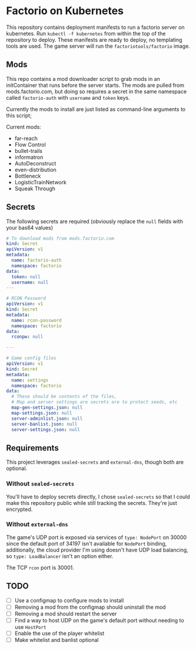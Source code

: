 # Factorio on Kubernetes

This repository contains deployment manifests to run a factorio server on kubernetes. Run `kubectl -f kubernetes` from within the top of the repository to deploy. These manifests are ready to deploy, no templating tools are used. The game server will run the `factoriotools/factorio` image. 

## Mods

This repo contains a mod downloader script to grab mods in an initContainer that runs before the server starts. The mods are pulled from mods.factorio.com, but doing so requires a secret in the same namespace called `factorio-auth` with `username` and `token` keys. 

Currently the mods to install are just listed as command-line arguments to this script;

Current mods:
- far-reach
- Flow Control
- bullet-trails
- informatron
- AutoDeconstruct
- even-distribution
- Bottleneck
- LogisticTrainNetwork
- Squeak Through

## Secrets

The following secrets are required (obviously replace the `null` fields with your bas64 values)

```yaml
# To download mods from mods.factorio.com
kind: Secret
apiVersion: v1
metadata:
  name: factorio-auth
  namespace: factorio
data:
  token: null
  username: null
---

# RCON Password
apiVersion: v1
kind: Secret
metadata:
  name: rcon-password
  namespace: factorio
data:
  rconpw: null

---

# Game config files
apiVersion: v1
kind: Secret
metadata:
  name: settings
  namespace: factorio
data:
  # These should be contents of the files,
  # Map and server settings are secrets are to protect seeds, etc
  map-gen-settings.json: null
  map-settings.json: null
  server-adminlist.json: null
  server-banlist.json: null
  server-settings.json: null

```

## Requirements

This project leverages `sealed-secrets` and `external-dns`, though both are optional. 

### Without `sealed-secrets`

You'll have to deploy secrets directly, I chose `sealed-secrets` so that I could make this repository public while still tracking the secrets. They're just encrypted.

### Without `external-dns`

The game's UDP port is exposed via services of `type: NodePort` on 30000 since the default port of 34197 isn't available for `NodePort` binding, additionally, the cloud provider I'm using doesn't have UDP load balancing, so `type: LoadBalancer` isn't an option either.

The TCP `rcon` port is 30001.

## TODO

- [ ] Use a configmap to configure mods to install
- [ ] Removing a mod from the configmap should uninstall the mod
- [ ] Removing a mod should restart the server
- [ ] Find a way to host UDP on the game's default port without needing to use `HostPort`
- [ ] Enable the use of the player whitelist
- [ ] Make whitelist and banlist optional